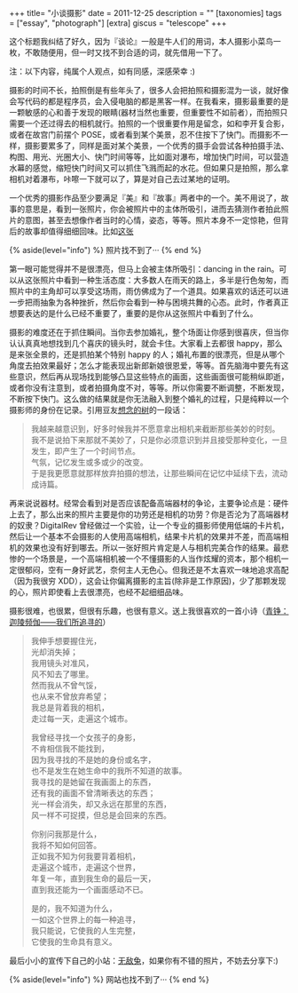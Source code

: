 +++
title= "小谈摄影"
date = 2011-12-25
description = ""
[taxonomies]
tags = ["essay", "photograph"]
[extra]
giscus = "telescope"
+++

这个标题我纠结了好久，因为『谈论』一般是牛人们的用词，本人摄影小菜鸟一枚，不敢随便用，但一时又找不到合适的词，就先借用一下了。

注：以下内容，纯属个人观点，如有同感，深感荣幸 :)

摄影的时间不长，拍照倒是有些年头了，很多人会把拍照和摄影混为一谈，就好像会写代码的都是程序员，会入侵电脑的都是黑客一样。在我看来，摄影最重要的是一颗敏感的心和善于发现的眼睛(器材当然也重要，但重要性不如前者），而拍照只需要一个还过得去的相机就行。拍照的一个很重要作用是留念，如和李开复合影，或者在故宫门前摆个 POSE，或者看到某个美景，忍不住按下了快门。而摄影不一样，摄影要累多了，同样是面对某个美景，一个优秀的摄手会尝试各种拍摄手法、构图、用光、光圈大小、快门时间等等，比如面对瀑布，增加快门时间，可以营造水幕的感觉，缩短快门时间又可以抓住飞溅而起的水花。但如果只是拍照，那么拿相机对着瀑布，咔嚓一下就可以了，算是对自己去过某地的证明。

一个优秀的摄影作品至少要满足『美』和『故事』两者中的一个。美不用说了，故事的意思是，看到一张照片，你会被照片中的主体所吸引，进而去猜测作者拍此照片的意图，甚至去想像作者当时的心情，姿态，等等。照片本身不一定惊艳，但背后的故事却值得细细回味。比如<a href="http://www.flickr.com/photos/zhou_mengjie/6318039145">这张</a>

{% aside(level="info") %}
照片找不到了···
{% end %}

第一眼可能觉得并不是很漂亮，但马上会被主体所吸引：dancing in the rain。可以从这张照片中看到一种生活态度：大多数人在雨天的路上，多半是行色匆匆，而照片中的主角却可以享受这场雨，雨仿佛成为了一个道具。如果喜欢的话还可以进一步把雨抽象为各种挫折，然后你会看到一种与困境共舞的心态。此时，作者真正想要表达的是什么已经不重要了，重要的是你从这张照片中看到了什么。

摄影的难度还在于抓住瞬间。当你去参加婚礼，整个场面让你感到很喜庆，但当你认认真真地想找到几个喜庆的镜头时，就会卡住。大家看上去都很 happy，那么是来张全景的，还是抓拍某个特别 happy 的人；婚礼布置的很漂亮，但是从哪个角度去拍效果最好；怎么才能表现出新郎新娘很恩爱，等等。首先脑海中要先有这些意识，然后再从现场找到能够凸显这些特点的画面，这些画面很可能稍纵即逝，或者你没有注意到，或者拍摄角度不对，等等。所以你需要不断调整，不断发现，不断按下快门。这么做的结果就是你无法融入到整个婚礼的过程，只是纯粹以一个摄影师的身份在记录。引用豆友<a href="http://www.douban.com/people/shinewewe/">想念的树</a>的一段话：

> 我越来越意识到，好多时候我并不愿意拿出相机来截断那些美妙的时刻。  
> 我不是说拍下来那就不美妙了，只是你必须意识到并且接受那种变化，一旦发生，即产生了一个时间节点。  
> 气氛，记忆发生或多或少的改变。  
> 于是我更愿意就那样放弃拍摄的想法，让那些瞬间在记忆中延续下去，流动成诗篇。

再来说说器材。经常会看到对是否应该配备高端器材的争论，主要争论点是：硬件上去了，那么出来的照片主要是你的功劳还是相机的功劳？你是否沦为了高端器材的奴隶？DigitalRev 曾经做过一个实验，让一个专业的摄影师使用低端的卡片机，然后让一个基本不会摄影的人使用高端相机，结果卡片机的效果并不差，而高端相机的效果也没有好到哪去。所以一张好照片肯定是人与相机完美合作的结果。最悲惨的一个场景是，一个高端相机被一个不懂摄影的人当作炫耀的资本，那个相机一定很郁闷，空有一身好武艺，奈何主人无色心。但我还是不太喜欢一味地追求高配（因为我很穷 XDD），这会让你偏离摄影的主旨(除非是工作原因)，少了那颗发现的心，照片即使看上去很漂亮，也经不起细细品味。

摄影很难，也很累，但很有乐趣，也很有意义。送上我很喜欢的一首小诗（<a href="http://www.douban.com/group/topic/3764247/">青铮：迦陵频伽——我们所追寻的</a>）

> 我伸手想要握住光，  
> 光却消失掉；  
> 我用镜头对准风，  
> 风不知去了哪里。  
> 然而我从不曾气馁，  
> 也从来不曾放弃希望；  
> 我总是背着我的相机，  
> 走过每一天，走遍这个城市。
>
> 我曾经寻找一个女孩子的身影，  
> 不肯相信我不能找到，  
> 因为我寻找的不是她的身份或名字，  
> 也不是发生在她生命中的我所不知道的故事。  
> 我寻找的是她留在我画面上的东西，  
> 还有我的画面不曾清晰表达的东西；  
> 光一样会消失，却又永远在那里的东西，  
> 风一样不可捉摸，但总是会回来的东西。
>
> 你别问我那是什么，  
> 我将不知如何回答。  
> 正如我不知为何我要背着相机，  
> 走遍这个城市，走遍这个世界，  
> 年复一年，直到我生命的最后一天，  
> 直到我还能为一个画面感动不已。
>
> 是的，我不知道为什么，  
> 一如这个世界上的每一种追寻，  
> 我只能说，它使我的人生完整，  
> 它使我的生命具有意义。

最后小小的宣传下自己的小站：<a href="http://wuditoo.com">无敌兔</a>，如果你有不错的照片，不妨去分享下:)

{% aside(level="info") %}
网站也找不到了···
{% end %}
